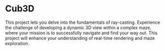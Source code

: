 # Cub3D
This project lets you delve into the fundamentals of ray-casting. Experience the challenge of developing a dynamic 3D view within a complex maze, where your mission is to successfully navigate and find your way out. This project will enhance your understanding of real-time rendering and maze exploration.
